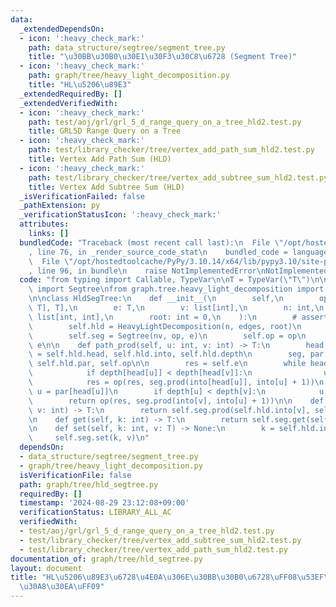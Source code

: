 ```yaml
---
data:
  _extendedDependsOn:
  - icon: ':heavy_check_mark:'
    path: data_structure/segtree/segment_tree.py
    title: "\u30BB\u30B0\u30E1\u30F3\u30C8\u6728 (Segment Tree)"
  - icon: ':heavy_check_mark:'
    path: graph/tree/heavy_light_decomposition.py
    title: "HL\u5206\u89E3"
  _extendedRequiredBy: []
  _extendedVerifiedWith:
  - icon: ':heavy_check_mark:'
    path: test/aoj/grl/grl_5_d_range_query_on_a_tree_hld2.test.py
    title: GRL5D Range Query on a Tree
  - icon: ':heavy_check_mark:'
    path: test/library_checker/tree/vertex_add_path_sum_hld2.test.py
    title: Vertex Add Path Sum (HLD)
  - icon: ':heavy_check_mark:'
    path: test/library_checker/tree/vertex_add_subtree_sum_hld2.test.py
    title: Vertex Add Subtree Sum (HLD)
  _isVerificationFailed: false
  _pathExtension: py
  _verificationStatusIcon: ':heavy_check_mark:'
  attributes:
    links: []
  bundledCode: "Traceback (most recent call last):\n  File \"/opt/hostedtoolcache/PyPy/3.10.14/x64/lib/pypy3.10/site-packages/onlinejudge_verify/documentation/build.py\"\
    , line 76, in _render_source_code_stat\n    bundled_code = language.bundle(\n\
    \  File \"/opt/hostedtoolcache/PyPy/3.10.14/x64/lib/pypy3.10/site-packages/onlinejudge_verify/languages/python.py\"\
    , line 96, in bundle\n    raise NotImplementedError\nNotImplementedError\n"
  code: "from typing import Callable, TypeVar\n\nT = TypeVar(\"T\")\n\nfrom data_structure.segtree.segment_tree\
    \ import Segtree\nfrom graph.tree.heavy_light_decomposition import HeavyLightDecomposition\n\
    \n\nclass HldSegTree:\n    def __init__(\n        self,\n        op: Callable[[T,\
    \ T], T],\n        e: T,\n        v: list[int],\n        n: int,\n        edges:\
    \ list[int, int],\n        root: int = 0,\n    ):\n        # assert n == len(v)\n\
    \        self.hld = HeavyLightDecomposition(n, edges, root)\n        nv = self.hld.build_list(v)\n\
    \        self.seg = Segtree(nv, op, e)\n        self.op = op\n        self.e =\
    \ e\n\n    def path_prod(self, u: int, v: int) -> T:\n        head, into, depth\
    \ = self.hld.head, self.hld.into, self.hld.depth\n        seg, par, op = self.seg,\
    \ self.hld.par, self.op\n\n        res = self.e\n        while head[u] != head[v]:\n\
    \            if depth[head[u]] < depth[head[v]]:\n                u, v = v, u\n\
    \            res = op(res, seg.prod(into[head[u]], into[u] + 1))\n           \
    \ u = par[head[u]]\n        if depth[u] < depth[v]:\n            u, v = v, u\n\
    \        return op(res, seg.prod(into[v], into[u] + 1))\n\n    def subtree_prod(self,\
    \ v: int) -> T:\n        return self.seg.prod(self.hld.into[v], self.hld.out[v])\n\
    \n    def get(self, k: int) -> T:\n        return self.seg.get(self.hld.into[k])\n\
    \n    def set(self, k: int, v: T) -> None:\n        k = self.hld.into[k]\n   \
    \     self.seg.set(k, v)\n"
  dependsOn:
  - data_structure/segtree/segment_tree.py
  - graph/tree/heavy_light_decomposition.py
  isVerificationFile: false
  path: graph/tree/hld_segtree.py
  requiredBy: []
  timestamp: '2024-08-29 23:12:08+09:00'
  verificationStatus: LIBRARY_ALL_AC
  verifiedWith:
  - test/aoj/grl/grl_5_d_range_query_on_a_tree_hld2.test.py
  - test/library_checker/tree/vertex_add_subtree_sum_hld2.test.py
  - test/library_checker/tree/vertex_add_path_sum_hld2.test.py
documentation_of: graph/tree/hld_segtree.py
layout: document
title: "HL\u5206\u89E3\u6728\u4E0A\u306E\u30BB\u30B0\u6728\uFF08\u53EF\u63DB\u30AF\
  \u30A8\u30EA\uFF09"
---
```


